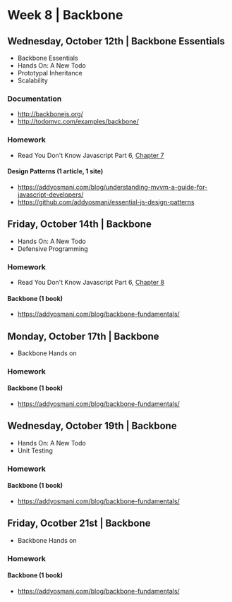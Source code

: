 
# Week 8 | Backbone

## Wednesday, October 12th | Backbone Essentials

- Backbone Essentials
- Hands On: A New Todo
- Prototypal Inheritance
- Scalability

### Documentation

- http://backbonejs.org/
- http://todomvc.com/examples/backbone/

### Homework


- Read You Don't Know Javascript Part 6, [Chapter 7](https://github.com/getify/You-Dont-Know-JS/blob/master/es6%20%26%20beyond/ch7.md) 



#### Design Patterns (1 article, 1 site)

- https://addyosmani.com/blog/understanding-mvvm-a-guide-for-javascript-developers/
- https://github.com/addyosmani/essential-js-design-patterns


## Friday, October 14th | Backbone 

- Hands On: A New Todo
- Defensive Programming

### Homework

- Read You Don't Know Javascript Part 6, [Chapter 8](https://github.com/getify/You-Dont-Know-JS/blob/master/es6%20%26%20beyond/ch8.md) 

#### Backbone (1 book)

- https://addyosmani.com/blog/backbone-fundamentals/


## Monday, October 17th | Backbone

- Backbone Hands on


### Homework

#### Backbone (1 book)

- https://addyosmani.com/blog/backbone-fundamentals/


## Wednesday, October 19th | Backbone

- Hands On: A New Todo
- Unit Testing

### Homework

#### Backbone (1 book)

- https://addyosmani.com/blog/backbone-fundamentals/



## Friday, Ocotber 21st | Backbone

- Backbone Hands on

### Homework

#### Backbone (1 book)

- https://addyosmani.com/blog/backbone-fundamentals/

